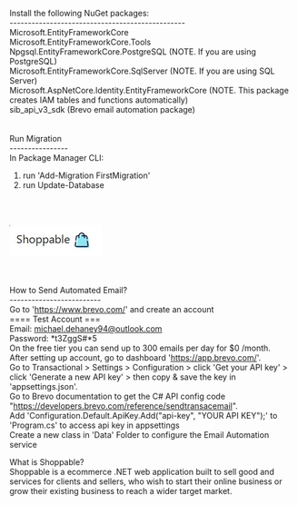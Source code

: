 ﻿Install the following NuGet packages: <br/>
------------------------------------------------ <br/>
Microsoft.EntityFrameworkCore <br/>
Microsoft.EntityFrameworkCore.Tools <br/>
Npgsql.EntityFrameworkCore.PostgreSQL (NOTE. If you are using PostgreSQL) <br/>
Microsoft.EntityFrameworkCore.SqlServer (NOTE. If you are using SQL Server) <br/>
Microsoft.AspNetCore.Identity.EntityFrameworkCore (NOTE. This package creates IAM tables and functions automatically)<br/>
sib_api_v3_sdk (Brevo email automation package)<br/>
<br/><br/>
Run Migration<br/>
----------------<br/>
In Package Manager CLI: 
1. run 'Add-Migration FirstMigration' <br/>
2. run Update-Database <br/>

<br/><br/>
<div class="text-center">
	<img src="/DotNet_Shoppable/wwwroot/shoppable-logo.jpg" />
</div><br/><br/>

How to Send Automated Email?<br/>
-------------------------<br/>
Go to 'https://www.brevo.com/' and create an account <br/>
==== Test Account ===<br/>
Email: michael.dehaney94@outlook.com <br/>
Password: *t3ZggS#*5 <br/>
On the free tier you can send up to 300 emails per day for $0 /month. <br/>
After setting up account, go to dashboard 'https://app.brevo.com/'. <br/>
Go to Transactional > Settings > Configuration > click 'Get your API key' > <br/> 
click 'Generate a new API key' > then copy & save the key in 'appsettings.json'.<br/>
Go to Brevo documentation to get the C# API config code "https://developers.brevo.com/reference/sendtransacemail". <br/>
Add 'Configuration.Default.ApiKey.Add("api-key", "YOUR API KEY");' to 'Program.cs' to access api key in appsettings <br/>
Create a new class in 'Data' Folder to configure the Email Automation service <br/>

What is Shoppable?<br/>
Shoppable is a ecommerce .NET web application built to sell good and services for clients and sellers, who wish to start their online business or grow their existing business to reach a wider target market. 
<br/>
